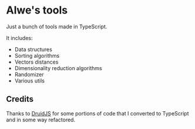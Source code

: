 # Alwe's tools

Just a bunch of tools made in TypeScript.

It includes:

- Data structures
- Sorting algorithms
- Vectors distances
- Dimensionality reduction algorithms
- Randomizer
- Various utils

## Credits

Thanks to [DruidJS](https://github.com/saehm/DruidJS) for some portions of code that I converted to TypeScript and in some way refactored.
